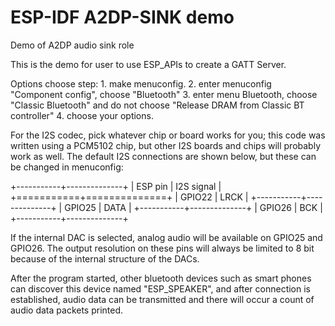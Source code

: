 ESP-IDF A2DP-SINK demo
======================

Demo of A2DP audio sink role

This is the demo for user to use ESP_APIs to create a GATT Server.

Options choose step:
    1. make menuconfig.
    2. enter menuconfig "Component config", choose "Bluetooth"
    3. enter menu Bluetooth, choose "Classic Bluetooth" and do not choose "Release DRAM from Classic BT controller"
    4. choose your options.

For the I2S codec, pick whatever chip or board works for you; this code was written using a PCM5102 chip, but other I2S boards and chips will probably work as well. The default I2S connections are shown below, but these can be changed in menuconfig:

+-----------+--------------+
| ESP pin   | I2S signal   |
+===========+==============+
| GPIO22    | LRCK         |
+-----------+--------------+
| GPIO25    | DATA         |
+-----------+--------------+
| GPIO26    | BCK          |
+-----------+--------------+

If the internal DAC is selected, analog audio will be available on GPIO25 and GPIO26. The output resolution on these pins will always be limited to 8 bit because of the internal structure of the DACs.


After the program started, other bluetooth devices such as smart phones can discover this device named "ESP_SPEAKER", and after connection is established, audio data can be transmitted and there will occur a count of audio data packets printed.
